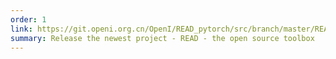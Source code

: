 ```yaml
---
order: 1
link: https://git.openi.org.cn/OpenI/READ_pytorch/src/branch/master/README.md
summary: Release the newest project - READ - the open source toolbox
---
```



